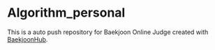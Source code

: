 # Algorithm_personal
This is a auto push repository for Baekjoon Online Judge created with [BaekjoonHub](https://github.com/BaekjoonHub/BaekjoonHub).
